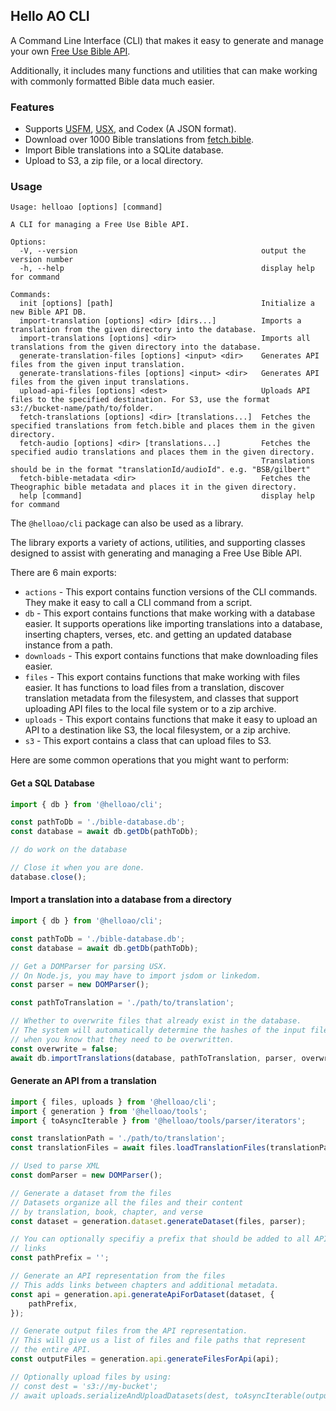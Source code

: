## Hello AO CLI

A Command Line Interface (CLI) that makes it easy to generate and manage your own [Free Use Bible API](https://bible.helloao.org/).

Additionally, it includes many functions and utilities that can make working with commonly formatted Bible data much easier.

### Features

-   Supports [USFM](https://ubsicap.github.io/usfm/), [USX](https://ubsicap.github.io/usx/), and Codex (A JSON format).
-   Download over 1000 Bible translations from [fetch.bible](https://fetch.bible/).
-   Import Bible translations into a SQLite database.
-   Upload to S3, a zip file, or a local directory.

### Usage

```
Usage: helloao [options] [command]

A CLI for managing a Free Use Bible API.

Options:
  -V, --version                                         output the version number
  -h, --help                                            display help for command

Commands:
  init [options] [path]                                 Initialize a new Bible API DB.
  import-translation [options] <dir> [dirs...]          Imports a translation from the given directory into the database.
  import-translations [options] <dir>                   Imports all translations from the given directory into the database.
  generate-translation-files [options] <input> <dir>    Generates API files from the given input translation.
  generate-translations-files [options] <input> <dir>   Generates API files from the given input translations.
  upload-api-files [options] <dest>                     Uploads API files to the specified destination. For S3, use the format s3://bucket-name/path/to/folder.
  fetch-translations [options] <dir> [translations...]  Fetches the specified translations from fetch.bible and places them in the given directory.
  fetch-audio [options] <dir> [translations...]         Fetches the specified audio translations and places them in the given directory.
                                                        Translations should be in the format "translationId/audioId". e.g. "BSB/gilbert"
  fetch-bible-metadata <dir>                            Fetches the Theographic bible metadata and places it in the given directory.
  help [command]                                        display help for command
```

The `@helloao/cli` package can also be used as a library.

The library exports a variety of actions, utilities, and supporting classes designed to assist with generating and managing a Free Use Bible API.

There are 6 main exports:

-   `actions` - This export contains function versions of the CLI commands. They make it easy to call a CLI command from a script.
-   `db` - This export contains functions that make working with a database easier. It supports operations like importing translations into a database, inserting chapters, verses, etc. and getting an updated database instance from a path.
-   `downloads` - This export contains functions that make downloading files easier.
-   `files` - This export contains functions that make working with files easier. It has functions to load files from a translation, discover translation metadata from the filesystem, and classes that support uploading API files to the local file system or to a zip archive.
-   `uploads` - This export contains functions that make it easy to upload an API to a destination like S3, the local filesystem, or a zip archive.
-   `s3` - This export contains a class that can upload files to S3.

Here are some common operations that you might want to perform:

#### Get a SQL Database

```typescript
import { db } from '@helloao/cli';

const pathToDb = './bible-database.db';
const database = await db.getDb(pathToDb);

// do work on the database

// Close it when you are done.
database.close();
```

#### Import a translation into a database from a directory

```typescript
import { db } from '@helloao/cli';

const pathToDb = './bible-database.db';
const database = await db.getDb(pathToDb);

// Get a DOMParser for parsing USX.
// On Node.js, you may have to import jsdom or linkedom.
const parser = new DOMParser();

const pathToTranslation = './path/to/translation';

// Whether to overwrite files that already exist in the database.
// The system will automatically determine the hashes of the input files and overwrite changed files if needed, so this is only needed
// when you know that they need to be overwritten.
const overwrite = false;
await db.importTranslations(database, pathToTranslation, parser, overwrite);
```

#### Generate an API from a translation

```typescript
import { files, uploads } from '@helloao/cli';
import { generation } from '@helloao/tools';
import { toAsyncIterable } from '@helloao/tools/parser/iterators';

const translationPath = './path/to/translation';
const translationFiles = await files.loadTranslationFiles(translationPath);

// Used to parse XML
const domParser = new DOMParser();

// Generate a dataset from the files
// Datasets organize all the files and their content
// by translation, book, chapter, and verse
const dataset = generation.dataset.generateDataset(files, parser);

// You can optionally specifiy a prefix that should be added to all API
// links
const pathPrefix = '';

// Generate an API representation from the files
// This adds links between chapters and additional metadata.
const api = generation.api.generateApiForDataset(dataset, {
    pathPrefix,
});

// Generate output files from the API representation.
// This will give us a list of files and file paths that represent
// the entire API.
const outputFiles = generation.api.generateFilesForApi(api);

// Optionally upload files by using:
// const dest = 's3://my-bucket';
// await uploads.serializeAndUploadDatasets(dest, toAsyncIterable(outputFiles));
```
